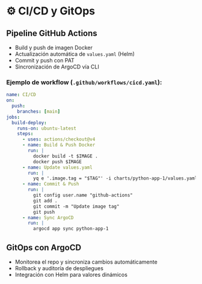 # ⚙️ CI/CD y GitOps

## Pipeline GitHub Actions

- Build y push de imagen Docker
- Actualización automática de `values.yaml` (Helm)
- Commit y push con PAT
- Sincronización de ArgoCD vía CLI

### Ejemplo de workflow (`.github/workflows/cicd.yaml`):

```yaml
name: CI/CD
on:
  push:
    branches: [main]
jobs:
  build-deploy:
    runs-on: ubuntu-latest
    steps:
      - uses: actions/checkout@v4
      - name: Build & Push Docker
        run: |
          docker build -t $IMAGE .
          docker push $IMAGE
      - name: Update values.yaml
        run: |
          yq e '.image.tag = "$TAG"' -i charts/python-app-1/values.yaml
      - name: Commit & Push
        run: |
          git config user.name "github-actions"
          git add .
          git commit -m "Update image tag"
          git push
      - name: Sync ArgoCD
        run: |
          argocd app sync python-app-1
```

## GitOps con ArgoCD

- Monitorea el repo y sincroniza cambios automáticamente
- Rollback y auditoría de despliegues
- Integración con Helm para valores dinámicos
